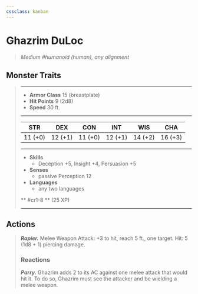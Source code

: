 ```yaml
---
cssclass: kanban
---
```


# Ghazrim DuLoc
>*Medium #humanoid (human), any alignment*
## Monster Traits
>___
>- **Armor Class** 15 (breastplate)
>- **Hit Points** 9 (2d8)
>- **Speed** 30 ft.
>___
>|STR|DEX|CON|INT|WIS|CHA|
>|:---:|:---:|:---:|:---:|:---:|:---:|
>|11 (+0)|12 (+1)|11 (+0)|12 (+1)|14 (+2)|16 (+3)|
>___
>- **Skills**
>	 - Deception +5, Insight +4, Persuasion +5
>- **Senses**
>	 - passive Perception 12
>- **Languages**
>	 - any two languages
>
> ** #cr1-8 ** (25 XP)
>___
## Actions
>***Rapier.*** Melee Weapon Attack: +3 to hit, reach 5 ft., one target. Hit: 5 (1d8 + 1) piercing damage.  
>
>### Reactions
>***Parry.*** Ghazrim adds 2 to its AC against one melee attack that would hit it. To do so, Ghazrim must see the attacker and be wielding a melee weapon.